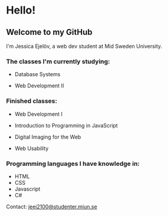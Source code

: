 # Hello!
## Welcome to my GitHub
I'm Jessica Ejelöv, a web dev student at Mid Sweden University. 

### The classes I'm currently  studying: 
- Database Systems

- Web Development II


### Finished classes: 
- Web Development I

- Introduction to Programming in JavaScript

- Digital Imaging for the Web
- Web Usability


### Programming languages I have knowledge in:
- HTML
- CSS
- Javascript
- C#

Contact: jeej2100@studenter.miun.se
